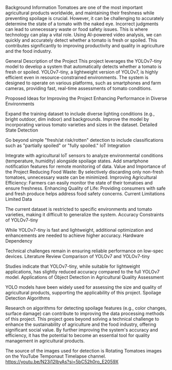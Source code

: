 
Background Information
Tomatoes are one of the most important agricultural products worldwide, and maintaining their freshness while preventing spoilage is crucial. However, it can be challenging to accurately determine the state of a tomato with the naked eye. Incorrect judgments can lead to unnecessary waste or food safety issues. This is where technology can play a vital role. Using AI-powered video analysis, we can quickly and accurately detect whether a tomato is fresh or spoiled. This contributes significantly to improving productivity and quality in agriculture and the food industry.

General Description of the Project
This project leverages the YOLOv7-tiny model to develop a system that automatically detects whether a tomato is fresh or spoiled. YOLOv7-tiny, a lightweight version of YOLOv7, is highly efficient even in resource-constrained environments. The system is designed to operate on various platforms, such as smartphones and farm cameras, providing fast, real-time assessments of tomato conditions.

Proposed Ideas for Improving the Project
Enhancing Performance in Diverse Environments

Expand the training dataset to include diverse lighting conditions (e.g., bright outdoor, dim indoor) and backgrounds.
Improve the model by incorporating various tomato varieties and sizes in the dataset.
Detailed State Detection

Go beyond simple "fresh/at risk/rotten" detection to include classifications such as "partially spoiled" or "fully spoiled."
IoT Integration

Integrate with agricultural IoT sensors to analyze environmental conditions (temperature, humidity) alongside spoilage states.
Add smartphone notification features for remote monitoring of data.
Value and Importance of the Project
Reducing Food Waste: By selectively discarding only non-fresh tomatoes, unnecessary waste can be minimized.
Improving Agricultural Efficiency: Farmers can easily monitor the state of their tomatoes and ensure freshness.
Enhancing Quality of Life: Providing consumers with safe and fresh produce helps address food safety concerns.
Current Limitations
Limited Data

The current dataset is restricted to specific environments and tomato varieties, making it difficult to generalize the system.
Accuracy Constraints of YOLOv7-tiny

While YOLOv7-tiny is fast and lightweight, additional optimization and enhancements are needed to achieve higher accuracy.
Hardware Dependency

Technical challenges remain in ensuring reliable performance on low-spec devices.
Literature Review
Comparison of YOLOv7 and YOLOv7-tiny

Studies indicate that YOLOv7-tiny, while suitable for lightweight applications, has slightly reduced accuracy compared to the full YOLOv7 model.
Applications of Object Detection in Agricultural Quality Assessment

YOLO models have been widely used for assessing the size and quality of agricultural products, supporting the applicability of this project.
Spoilage Detection Algorithms

Research on algorithms for detecting spoilage features (e.g., color changes, surface damage) can contribute to improving the data processing methods of this project.
This project goes beyond solving a technical challenge to enhance the sustainability of agriculture and the food industry, offering significant social value. By further improving the system's accuracy and efficiency, it has the potential to become an essential tool for quality management in agricultural products.

The source of the images used for detection is Rotating Tomatoes images on the YouTube Temponaut Timelapse channel.
https://youtu.be/N23i12IbyAs?si=5bC52h0ro_E2059X
